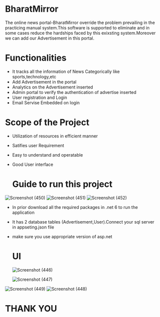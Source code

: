 # BharatMirror
The online news portal-BharatMirror override the problem prevailing in the practicing manual system.This software is supported to eliminate and in some cases reduce the hardships faced by this exixsting system.Moreover we can add our Advertisement in this portal.

# Functionalities 
* It tracks all the information of News Categorically like sports,technology,etc
* Add Advertisement in the portal
* Analytics on the Advertisement inserted
* Admin portal to verify the authentication of advertise inserted
* User registration and Login
* Email Servise Embedded on login

# Scope of the Project
* Utilization of resources in efficient manner
* Satifies user Requirement
* Easy to understand and operatable
* Good User interface

  # Guide to run this project
 ![Screenshot (450)](https://github.com/harikrishna0110/BharatMirror/assets/109098351/0dd644fe-29f4-4e97-b6d3-6727cff12172)
![Screenshot (451)](https://github.com/harikrishna0110/BharatMirror/assets/109098351/46d5e1d1-7b4c-4d3b-bf32-d1300b3e21f5)
![Screenshot (452)](https://github.com/harikrishna0110/BharatMirror/assets/109098351/6edda935-4cb9-4b2a-b9fa-f1bfdcf42434)




  * In prior download all the required packages in .net 6 to run the application
  * It has 2 database tables (Advertisement,User).Connect your sql server in appseting.json file
  * make sure you use appropriate version of asp.net

    # UI
    ![Screenshot (446)](https://github.com/harikrishna0110/BharatMirror/assets/109098351/d6558074-9dd7-4d00-a856-72875b682518)

    ![Screenshot (447)](https://github.com/harikrishna0110/BharatMirror/assets/109098351/e79e5fb8-e6c5-4f85-9a46-9a3449269db0)

  ![Screenshot (449)](https://github.com/harikrishna0110/BharatMirror/assets/109098351/0a9c7a8c-9fa4-4d22-a1e7-2c92a4e74762)
  ![Screenshot (448)](https://github.com/harikrishna0110/BharatMirror/assets/109098351/46d4c10c-1241-4f26-85bb-3f58b5ce8966)


  
# THANK YOU


  
